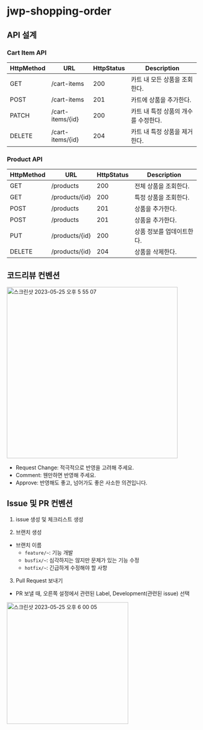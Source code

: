 # jwp-shopping-order

## API 설계

### Cart Item API

| HttpMethod | URL              | HttpStatus | Description           |
|------------|------------------|------------|-----------------------|
| GET        | /cart-items      | 200        | 카트 내 모든 상품을 조회한다.     |
| POST       | /cart-items      | 201        | 카트에 상품을 추가한다.         |
| PATCH      | /cart-items/{id} | 200        | 카트 내 특정 상품의 개수를 수정한다. |
| DELETE     | /cart-items/{id} | 204        | 카트 내 특정 상품을 제거한다.     |

### Product API

| HttpMethod | URL              | HttpStatus | Description           |
|------------|------------------|------------|-----------------------|
| GET        | /products        | 200        | 전체 상품을 조회한다.          |
| GET        | /products/{id}   | 200        | 특정 상품을 조회한다.          |
| POST       | /products        | 201        | 상품을 추가한다.             |
| POST       | /products        | 201        | 상품을 추가한다.             |
| PUT        | /products/{id}   | 200        | 상품 정보를 업데이트한다.        |
| DELETE     | /products/{id}   | 204        | 상품을 삭제한다.             |

## 코드리뷰 컨벤션

<img width="453" alt="스크린샷 2023-05-25 오후 5 55 07" src="https://github.com/starlight-shopping-order/jwp-shopping-order/assets/107979804/024f58db-61e2-454c-8f4d-b6f6a651e087">

- Request Change: 적극적으로 반영을 고려해 주세요.
- Comment: 웬만하면 반영해 주세요.
- Approve: 반영해도 좋고, 넘어가도 좋은 사소한 의견입니다.

## Issue 및 PR 컨벤션

1. issue 생성 및 체크리스트 생성


2. 브랜치 생성 
  - 브랜치 이름
    - `feature/~`: 기능 개발
    - `busfix/~`: 심각하지는 않지만 문제가 있는 기능 수정
    - `hotfix/~`: 긴급하게 수정해야 할 사항

3. Pull Request 보내기

- PR 보낼 때, 오른쪽 설정에서 관련된 Label, Development(관련된 issue) 선택


<img width="322" alt="스크린샷 2023-05-25 오후 6 00 05" src="https://github.com/starlight-shopping-order/jwp-shopping-order/assets/107979804/9b040fca-af5b-41aa-95e5-c90b143d33b8">
